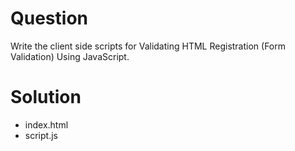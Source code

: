 # Question
Write the client side scripts for Validating HTML Registration (Form Validation) Using JavaScript.

# Solution
- index.html
- script.js
